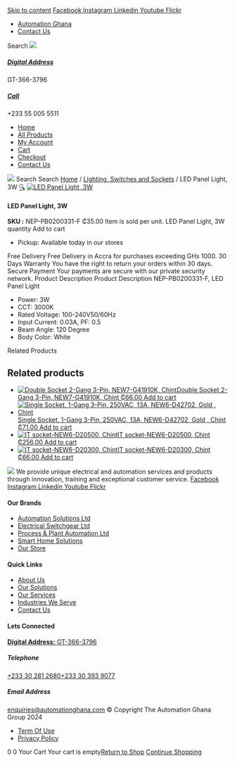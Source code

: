 [Skip to content](https://store.automationghana.com/product/led-panel-light-nep-pb0200331-f-chint/#content)
[ Facebook ](https://www.facebook.com/automationgh/) [ Instagram ](https://www.instagram.com/automationgh/) [ Linkedin ](https://www.linkedin.com/company/the-automation-ghana-limited/) [ Youtube ](https://www.youtube.com/channel/UCurrRDUSm5oIW39VXjn1u0w) [ Flickr ](https://www.flickr.com/photos/181794037@N07/)
  * [ Automation Ghana ](https://automationghana.com)
  * [ Contact Us ](https://store.automationghana.com/contact/)


Search
[ ![](https://store.automationghana.com/wp-content/uploads/2024/04/Website-TAGG-Logo-BLUE.png) ](https://store.automationghana.com/)
[ ](https://maps.app.goo.gl/m4xeaagWCNbLk4jM6)
#####  [ Digital Address ](https://maps.app.goo.gl/m4xeaagWCNbLk4jM6)
GT-366-3796 
[ ](tel:+233550055511)
#####  [ Call ](tel:+233550055511)
+233 55 005 5511 
  * [Home](https://store.automationghana.com/)
  * [All Products](https://store.automationghana.com/shop/)
  * [My Account](https://store.automationghana.com/my-account/)
  * [Cart](https://store.automationghana.com/cart/)
  * [Checkout](https://store.automationghana.com/checkout/)
  * [Contact Us](https://store.automationghana.com/contact/)


[![](https://store.automationghana.com/wp-content/uploads/2024/04/AutomationGhana_logo_white.png)](https://store.automationghana.com)
Search
Search
[Home](https://store.automationghana.com) / [Lighting, Switches and Sockets](https://store.automationghana.com/product-category/lighting-switches-and-sockets/) / LED Panel Light, 3W
[🔍](https://store.automationghana.com/product/led-panel-light-nep-pb0200331-f-chint/)
[![LED Panel Light, 3W](https://store.automationghana.com/wp-content/uploads/2020/04/NEP-PB0200931-F.jpg)](https://store.automationghana.com/wp-content/uploads/2020/04/NEP-PB0200931-F.jpg)
####  LED Panel Light, 3W 
**SKU :** NEP-PB0200331-F 
₵35.00
Item is sold per unit.
LED Panel Light, 3W quantity
Add to cart
  * Pickup: Available today in our stores


Free Delivery 
Free Delivery in Accra for purchases exceeding GHs 1000. 
30 Days Warranty 
You have the right to return your orders within 30 days. 
Secure Payment 
Your payments are secure with our private security network. 
Product Description
Product Description
NEP-PB0200331-F, LED Panel Light 
  * Power: 3W
  * CCT: 3000K
  * Rated Voltage: 100-240V50/60Hz
  * Input Current: 0.03A, PF: 0.5
  * Beam Angle: 120 Degree
  * Body Color: White


Related Products 
## Related products
  * [![Double Socket 2-Gang 3-Pin, NEW7-G41910K, Chint](https://store.automationghana.com/wp-content/uploads/2020/04/SOCKET-2-300x300.jpg)Double Socket 2-Gang 3-Pin, NEW7-G41910K, Chint ₵66.00 ](https://store.automationghana.com/product/double-socket-new7-g41910k-chint/)
[Add to cart](https://store.automationghana.com/product/led-panel-light-nep-pb0200331-f-chint/?add-to-cart=1540)
  * [![Single Socket, 1-Gang 3-Pin, 250VAC, 13A, NEW6-D42702, Gold , Chint](https://store.automationghana.com/wp-content/uploads/2020/04/ONLINE-STORE-SOCKET-4-300x300.jpg)Single Socket, 1-Gang 3-Pin, 250VAC, 13A, NEW6-D42702, Gold , Chint ₵71.00 ](https://store.automationghana.com/product/singl-socket-new6-d42702-chint/)
[Add to cart](https://store.automationghana.com/product/led-panel-light-nep-pb0200331-f-chint/?add-to-cart=1526)
  * [![IT socket-NEW6-D20500, Chint](https://store.automationghana.com/wp-content/uploads/2020/04/DATA-Socket-300x300.jpg)IT socket-NEW6-D20500, Chint ₵256.00 ](https://store.automationghana.com/product/it-socket-new6-d20500-chint/)
[Add to cart](https://store.automationghana.com/product/led-panel-light-nep-pb0200331-f-chint/?add-to-cart=1518)
  * [![IT socket-NEW6-D20300, Chint](https://store.automationghana.com/wp-content/uploads/2020/04/TELEPHONE-300x300.jpg)IT socket-NEW6-D20300, Chint ₵66.00 ](https://store.automationghana.com/product/it-socket-new6-d20300-chint/)
[Add to cart](https://store.automationghana.com/product/led-panel-light-nep-pb0200331-f-chint/?add-to-cart=1516)


![](https://store.automationghana.com/wp-content/uploads/2024/04/AutomationGhana_logo_white.png)
We provide unique electrical and automation services and products through innovation, training and exceptional customer service.
[ Facebook ](https://www.facebook.com/automationgh/) [ Instagram ](https://www.instagram.com/automationgh/) [ Linkedin ](https://www.linkedin.com/company/the-automation-ghana-limited/) [ Youtube ](https://www.youtube.com/channel/UCurrRDUSm5oIW39VXjn1u0w) [ Flickr ](https://www.flickr.com/photos/181794037@N07/)
#### Our Brands
  * [ Automation Solutions Ltd ](https://store.automationghana.com/product/led-panel-light-nep-pb0200331-f-chint/)
  * [ Electrical Switchgear Ltd ](https://store.automationghana.com/product/led-panel-light-nep-pb0200331-f-chint/)
  * [ Process & Plant Automation Ltd ](https://store.automationghana.com/product/led-panel-light-nep-pb0200331-f-chint/)
  * [ Smart Home Solutions ](https://store.automationghana.com/product/led-panel-light-nep-pb0200331-f-chint/)
  * [ Our Store ](https://store.automationghana.com/product/led-panel-light-nep-pb0200331-f-chint/)


#### Quick Links
  * [ About Us ](https://store.automationghana.com/product/led-panel-light-nep-pb0200331-f-chint/)
  * [ Our Solutions ](https://store.automationghana.com/product/led-panel-light-nep-pb0200331-f-chint/)
  * [ Our Services ](https://store.automationghana.com/product/led-panel-light-nep-pb0200331-f-chint/)
  * [ Industries We Serve ](https://store.automationghana.com/product/led-panel-light-nep-pb0200331-f-chint/)
  * [ Contact Us ](https://store.automationghana.com/product/led-panel-light-nep-pb0200331-f-chint/)


#### Lets Connected
[**Digital Address:** GT-366-3796](https://maps.app.goo.gl/m4xeaagWCNbLk4jM6)
#####  Telephone 
[ +233 30 281 2680](tel:+233302812680)[+233 30 393 9077](https://store.automationghana.com/product/led-panel-light-nep-pb0200331-f-chint/+233303939077)
#####  Email Address 
enquiries@automationghana.com 
© Copyright The Automation Ghana Group 2024
  * [ Term Of Use ](https://store.automationghana.com/product/led-panel-light-nep-pb0200331-f-chint/)
  * [ Privacy Policy ](https://store.automationghana.com/product/led-panel-light-nep-pb0200331-f-chint/)


0
0
Your Cart
Your cart is empty[Return to Shop](https://store.automationghana.com/shop/)
[Continue Shopping](https://store.automationghana.com/product/led-panel-light-nep-pb0200331-f-chint/)
